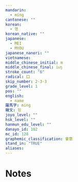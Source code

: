 ```yaml
---
mandarin:
  - míng
cantonese: ""
korean:
  - 명
korean_native: ""
japanese:
  - MEI
  - MYOU
japanese_nanori: ""
vietnamese:
middle_chinese_initial: m
middle_chinese_final: iᴇŋ
stroke_count: "6"
radical: 口
skip_number: 2-3-3
grade_level: 1
pos: ""
english:
  - name
羅馬字: ming
韓文: 밍
joyo_level: ""
hsk_level: ""
hanmun_edu_level: ""
danayo_id: 102
mc_id: 128
graphemic_classification: 會意
stand_in: "TRUE"
aliases:
---
```


# Notes
